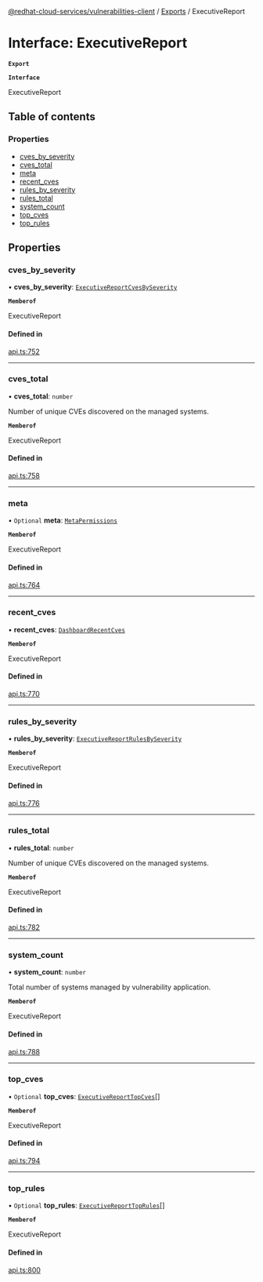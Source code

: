 [@redhat-cloud-services/vulnerabilities-client](../README.md) / [Exports](../modules.md) / ExecutiveReport

# Interface: ExecutiveReport

**`Export`**

**`Interface`**

ExecutiveReport

## Table of contents

### Properties

- [cves\_by\_severity](ExecutiveReport.md#cves_by_severity)
- [cves\_total](ExecutiveReport.md#cves_total)
- [meta](ExecutiveReport.md#meta)
- [recent\_cves](ExecutiveReport.md#recent_cves)
- [rules\_by\_severity](ExecutiveReport.md#rules_by_severity)
- [rules\_total](ExecutiveReport.md#rules_total)
- [system\_count](ExecutiveReport.md#system_count)
- [top\_cves](ExecutiveReport.md#top_cves)
- [top\_rules](ExecutiveReport.md#top_rules)

## Properties

### cves\_by\_severity

• **cves\_by\_severity**: [`ExecutiveReportCvesBySeverity`](ExecutiveReportCvesBySeverity.md)

**`Memberof`**

ExecutiveReport

#### Defined in

[api.ts:752](https://github.com/RedHatInsights/javascript-clients/blob/master/packages/vulnerabilities/git-api/api.ts#L752)

___

### cves\_total

• **cves\_total**: `number`

Number of unique CVEs discovered on the managed systems.

**`Memberof`**

ExecutiveReport

#### Defined in

[api.ts:758](https://github.com/RedHatInsights/javascript-clients/blob/master/packages/vulnerabilities/git-api/api.ts#L758)

___

### meta

• `Optional` **meta**: [`MetaPermissions`](MetaPermissions.md)

**`Memberof`**

ExecutiveReport

#### Defined in

[api.ts:764](https://github.com/RedHatInsights/javascript-clients/blob/master/packages/vulnerabilities/git-api/api.ts#L764)

___

### recent\_cves

• **recent\_cves**: [`DashboardRecentCves`](DashboardRecentCves.md)

**`Memberof`**

ExecutiveReport

#### Defined in

[api.ts:770](https://github.com/RedHatInsights/javascript-clients/blob/master/packages/vulnerabilities/git-api/api.ts#L770)

___

### rules\_by\_severity

• **rules\_by\_severity**: [`ExecutiveReportRulesBySeverity`](ExecutiveReportRulesBySeverity.md)

**`Memberof`**

ExecutiveReport

#### Defined in

[api.ts:776](https://github.com/RedHatInsights/javascript-clients/blob/master/packages/vulnerabilities/git-api/api.ts#L776)

___

### rules\_total

• **rules\_total**: `number`

Number of unique CVEs discovered on the managed systems.

**`Memberof`**

ExecutiveReport

#### Defined in

[api.ts:782](https://github.com/RedHatInsights/javascript-clients/blob/master/packages/vulnerabilities/git-api/api.ts#L782)

___

### system\_count

• **system\_count**: `number`

Total number of systems managed by vulnerability application.

**`Memberof`**

ExecutiveReport

#### Defined in

[api.ts:788](https://github.com/RedHatInsights/javascript-clients/blob/master/packages/vulnerabilities/git-api/api.ts#L788)

___

### top\_cves

• `Optional` **top\_cves**: [`ExecutiveReportTopCves`](ExecutiveReportTopCves.md)[]

**`Memberof`**

ExecutiveReport

#### Defined in

[api.ts:794](https://github.com/RedHatInsights/javascript-clients/blob/master/packages/vulnerabilities/git-api/api.ts#L794)

___

### top\_rules

• `Optional` **top\_rules**: [`ExecutiveReportTopRules`](ExecutiveReportTopRules.md)[]

**`Memberof`**

ExecutiveReport

#### Defined in

[api.ts:800](https://github.com/RedHatInsights/javascript-clients/blob/master/packages/vulnerabilities/git-api/api.ts#L800)
